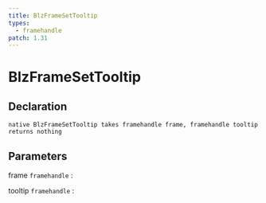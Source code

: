 ```yaml
---
title: BlzFrameSetTooltip
types:
  - framehandle
patch: 1.31
---
```


# BlzFrameSetTooltip

## Declaration

```jass
native BlzFrameSetTooltip takes framehandle frame, framehandle tooltip returns nothing
```

## Parameters
frame `framehandle`
: 

tooltip `framehandle`
: 
